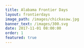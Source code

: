 ```yaml
---
title: Alabama Frontier Days
layout: frontierdays
image_path: /images/chickasaw.jpg
banner_text: /images/300.svg
date: 2017-11-01 08:00:00
order: 1
featured: true
---
```

